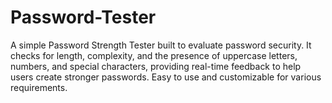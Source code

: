 # Password-Tester
 A simple Password Strength Tester built to evaluate password security. It checks for length, complexity, and the presence of uppercase letters, numbers, and special characters, providing real-time feedback to help users create stronger passwords. Easy to use and customizable for various requirements. 
